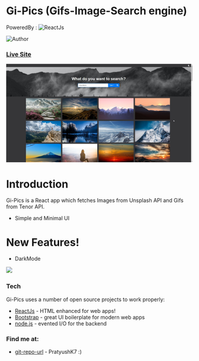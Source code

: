 # Gi-Pics (Gifs-Image-Search engine)
PoweredBy :
![ReactJs](https://user-images.githubusercontent.com/56060354/97405855-53c40280-191e-11eb-8fe5-8d7878b0b280.png)

![Author](https://img.shields.io/badge/author-Pratyush%20Kumar-lightgrey.svg?colorB=9900cc&style=flat-square)

### [Live Site](https://pratyushk7.github.io/gi-pics/)

![Gi-Pics](https://github.com/PratyushK7/Resources/blob/main/Gi-Pics.jpg)

# Introduction
Gi-Pics is a React app which fetches Images from Unsplash API and Gifs from Tenor API.

  - Simple and Minimal UI

# New Features!

  - DarkMode 
 
<img src="https://github.com/PratyushK7/README/blob/main/DarkMode.gif">

### Tech

Gi-Pics uses a number of open source projects to work properly:

* [ReactJs] - HTML enhanced for web apps!
* [Bootstrap] - great UI boilerplate for modern web apps
* [node.js] - evented I/O for the backend

### Find me at:
* [git-repo-url] - PratyushK7 :)

 [git-repo-url]: https://github.com/PratyushK7/gi-pics
 [node.js]: http://nodejs.org/
 [ReactJs]: http://reactjs.org/
 [BootStrap]:https://getbootstrap.com/docs/4.0
